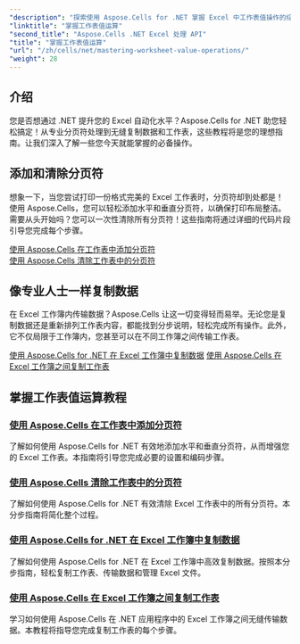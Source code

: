 ```yaml
---
"description": "探索使用 Aspose.Cells for .NET 掌握 Excel 中工作表值操作的综合教程，包括添加和清除分页符、复制数据等。"
"linktitle": "掌握工作表值运算"
"second_title": "Aspose.Cells .NET Excel 处理 API"
"title": "掌握工作表值运算"
"url": "/zh/cells/net/mastering-worksheet-value-operations/"
"weight": 28
---
```


## 介绍

您是否想通过 .NET 提升您的 Excel 自动化水平？Aspose.Cells for .NET 助您轻松搞定！从专业分页符处理到无缝复制数据和工作表，这些教程将是您的理想指南。让我们深入了解一些您今天就能掌握的必备操作。

## 添加和清除分页符  

想象一下，当您尝试打印一份格式完美的 Excel 工作表时，分页符却到处都是！使用 Aspose.Cells，您可以轻松添加水平和垂直分页符，以确保打印布局整洁。需要从头开始吗？您可以一次性清除所有分页符！这些指南将通过详细的代码片段引导您完成每个步骤。  

[使用 Aspose.Cells 在工作表中添加分页符](./adding-page-breaks/)  
[使用 Aspose.Cells 清除工作表中的分页符](./clear-page-breaks/)  

## 像专业人士一样复制数据  

在 Excel 工作簿内传输数据？Aspose.Cells 让这一切变得轻而易举。无论您是复制数据还是重新排列工作表内容，都能找到分步说明，轻松完成所有操作。此外，它不仅局限于工作簿内，您甚至可以在不同工作簿之间传输工作表。  

[使用 Aspose.Cells for .NET 在 Excel 工作簿中复制数据](./copy-data-within-excel-workbook/) 
[使用 Aspose.Cells 在 Excel 工作簿之间复制工作表](./copy-worksheet-between-workbooks/)  

## 掌握工作表值运算教程
### [使用 Aspose.Cells 在工作表中添加分页符](./adding-page-breaks/)
了解如何使用 Aspose.Cells for .NET 有效地添加水平和垂直分页符，从而增强您的 Excel 工作表。本指南将引导您完成必要的设置和编码步骤。
### [使用 Aspose.Cells 清除工作表中的分页符](./clear-page-breaks/)
了解如何使用 Aspose.Cells for .NET 有效清除 Excel 工作表中的所有分页符。本分步指南将简化整个过程。
### [使用 Aspose.Cells for .NET 在 Excel 工作簿中复制数据](./copy-data-within-excel-workbook/)
了解如何使用 Aspose.Cells for .NET 在 Excel 工作簿中高效复制数据。按照本分步指南，轻松复制工作表、传输数据和管理 Excel 文件。
### [使用 Aspose.Cells 在 Excel 工作簿之间复制工作表](./copy-worksheet-between-workbooks/)
学习如何使用 Aspose.Cells 在 .NET 应用程序中的 Excel 工作簿之间无缝传输数据。本教程将指导您完成复制工作表的每个步骤。